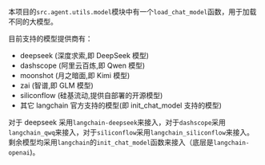 本项目的`src.agent.utils.model`模块中有一个`load_chat_model`函数，用于加载不同的大模型。

目前支持的模型提供商有：

- deepseek (深度求索,即 DeepSeek 模型)
- dashscope (阿里云百炼,即 Qwen 模型)
- moonshot (月之暗面,即 Kimi 模型)
- zai (智谱,即 GLM 模型)
- siliconflow (硅基流动,提供自部署的开源模型)
- 其它 langchain 官方支持的模型(即 init_chat_model 支持的模型)

对于 deepseek 采用`langchain-deepseek`来接入，对于`dashscope`采用`langchain_qwq`来接入，对于`siliconflow`采用`langchain_siliconflow`来接入。剩余模型均采用`langchain`的`init_chat_model`函数来接入（底层是`langchain-openai`)。
